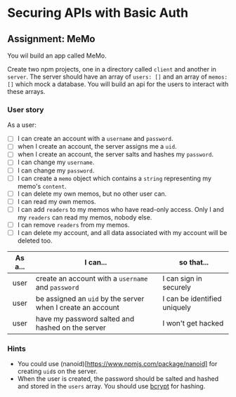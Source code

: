 # Securing APIs with Basic Auth

## Assignment: MeMo

You wil build an app called MeMo.

Create two npm projects, one in a directory called `client` and another in `server`. The server should have an array of `users: []` and an array of `memos: []` which mock a database. You will build an api for the users to interact with these arrays.

### User story

As a user:
- [ ] I can create an account with a `username` and `password`.
- [ ] when I create an account, the server assigns me a `uid`.
- [ ] when I create an account, the server salts and hashes my `password`.
- [ ] I can change my `username`.
- [ ] I can change my `password`.
- [ ] I can create a `memo` object which contains a `string` representing my memo's `content`.
- [ ] I can delete my own memos, but no other user can.
- [ ] I can read my own memos.
- [ ] I can add `readers` to my memos who have read-only access. Only I and my `readers` can read my memos, nobody else.
- [ ] I can remove `readers` from my memos.
- [ ] I can delete my account, and all data associated with my account will be deleted too.

| As a... | I can... | so that... |
| :---: | --- | --- |
| user | create an account with a `username` and `password` | I can sign in securely |
| user | be assigned an `uid` by the server when I create an account | I can be identified uniquely |
| user | have my password salted and hashed on the server | I won't get hacked

### Hints

 - You could use (nanoid)[https://www.npmjs.com/package/nanoid] for creating `uid`s on the server.
 - When the user is created, the password should be salted and hashed and stored in the `users` array. You should use [bcrypt](https://www.npmjs.com/package/bcrypt) for hashing.

